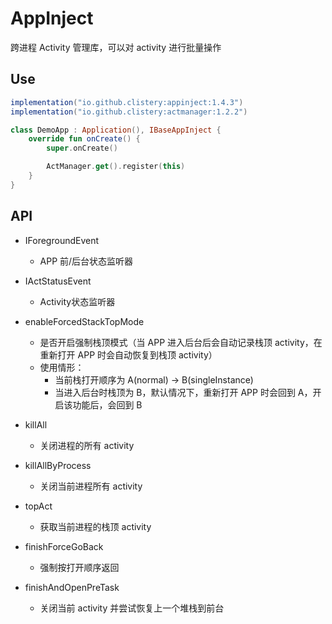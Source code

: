 # AppInject

跨进程 Activity 管理库，可以对 activity 进行批量操作

## Use

```gradle
implementation("io.github.clistery:appinject:1.4.3")
implementation("io.github.clistery:actmanager:1.2.2")
```

```kotlin
class DemoApp : Application(), IBaseAppInject {
    override fun onCreate() {
        super.onCreate()

        ActManager.get().register(this)
    }
}
```

## API

- IForegroundEvent
  - APP 前/后台状态监听器
- IActStatusEvent
  - Activity状态监听器
- enableForcedStackTopMode
  - 是否开启强制栈顶模式（当 APP 进入后台后会自动记录栈顶 activity，在重新打开 APP 时会自动恢复到栈顶 activity）
  - 使用情形：
    - 当前栈打开顺序为 A(normal) -> B(singleInstance)
    - 当进入后台时栈顶为 B，默认情况下，重新打开 APP 时会回到 A，开启该功能后，会回到 B

- killAll
  - 关闭进程的所有 activity
- killAllByProcess
  - 关闭当前进程所有 activity
- topAct
  - 获取当前进程的栈顶 activity
- finishForceGoBack
  - 强制按打开顺序返回
- finishAndOpenPreTask
  - 关闭当前 activity 并尝试恢复上一个堆栈到前台
